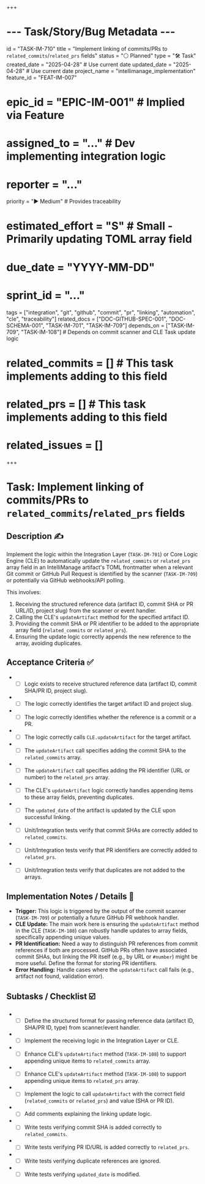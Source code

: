 +++
# --- Task/Story/Bug Metadata ---
id = "TASK-IM-710"
title = "Implement linking of commits/PRs to `related_commits`/`related_prs` fields"
status = "⚪️ Planned"
type = "🛠️ Task"
created_date = "2025-04-28" # Use current date
updated_date = "2025-04-28" # Use current date
project_name = "intellimanage_implementation"
feature_id = "FEAT-IM-007"
# epic_id = "EPIC-IM-001" # Implied via Feature
# assigned_to = "..." # Dev implementing integration logic
# reporter = "..."
priority = "▶️ Medium" # Provides traceability
# estimated_effort = "S" # Small - Primarily updating TOML array field
# due_date = "YYYY-MM-DD"
# sprint_id = "..."
tags = ["integration", "git", "github", "commit", "pr", "linking", "automation", "cle", "traceability"]
related_docs = ["DOC-GITHUB-SPEC-001", "DOC-SCHEMA-001", "TASK-IM-701", "TASK-IM-709"]
depends_on = ["TASK-IM-709", "TASK-IM-108"] # Depends on commit scanner and CLE Task update logic
# related_commits = [] # This task implements adding to this field
# related_prs = [] # This task implements adding to this field
# related_issues = []
+++

# Task: Implement linking of commits/PRs to `related_commits`/`related_prs` fields

## Description ✍️

Implement the logic within the Integration Layer (`TASK-IM-701`) or Core Logic Engine (CLE) to automatically update the `related_commits` or `related_prs` array field in an IntelliManage artifact's TOML frontmatter when a relevant Git commit or GitHub Pull Request is identified by the scanner (`TASK-IM-709`) or potentially via GitHub webhooks/API polling.

This involves:
1.  Receiving the structured reference data (artifact ID, commit SHA or PR URL/ID, project slug) from the scanner or event handler.
2.  Calling the CLE's `updateArtifact` method for the specified artifact ID.
3.  Providing the commit SHA or PR identifier to be added to the appropriate array field (`related_commits` or `related_prs`).
4.  Ensuring the update logic correctly appends the new reference to the array, avoiding duplicates.

## Acceptance Criteria ✅

*   - [ ] Logic exists to receive structured reference data (artifact ID, commit SHA/PR ID, project slug).
*   - [ ] The logic correctly identifies the target artifact ID and project slug.
*   - [ ] The logic correctly identifies whether the reference is a commit or a PR.
*   - [ ] The logic correctly calls `CLE.updateArtifact` for the target artifact.
*   - [ ] The `updateArtifact` call specifies adding the commit SHA to the `related_commits` array.
*   - [ ] The `updateArtifact` call specifies adding the PR identifier (URL or number) to the `related_prs` array.
*   - [ ] The CLE's `updateArtifact` logic correctly handles appending items to these array fields, preventing duplicates.
*   - [ ] The `updated_date` of the artifact is updated by the CLE upon successful linking.
*   - [ ] Unit/Integration tests verify that commit SHAs are correctly added to `related_commits`.
*   - [ ] Unit/Integration tests verify that PR identifiers are correctly added to `related_prs`.
*   - [ ] Unit/Integration tests verify that duplicates are not added to the arrays.

## Implementation Notes / Details 📝

*   **Trigger:** This logic is triggered by the output of the commit scanner (`TASK-IM-709`) or potentially a future GitHub PR webhook handler.
*   **CLE Update:** The main work here is ensuring the `updateArtifact` method in the CLE (`TASK-IM-108`) can robustly handle updates to array fields, specifically appending unique values.
*   **PR Identification:** Need a way to distinguish PR references from commit references if both are processed. GitHub PRs often have associated commit SHAs, but linking the PR itself (e.g., by URL or `#number`) might be more useful. Define the format for storing PR identifiers.
*   **Error Handling:** Handle cases where the `updateArtifact` call fails (e.g., artifact not found, validation error).

## Subtasks / Checklist ☑️

*   - [ ] Define the structured format for passing reference data (artifact ID, SHA/PR ID, type) from scanner/event handler.
*   - [ ] Implement the receiving logic in the Integration Layer or CLE.
*   - [ ] Enhance CLE's `updateArtifact` method (`TASK-IM-108`) to support appending unique items to `related_commits` array.
*   - [ ] Enhance CLE's `updateArtifact` method (`TASK-IM-108`) to support appending unique items to `related_prs` array.
*   - [ ] Implement the logic to call `updateArtifact` with the correct field (`related_commits` or `related_prs`) and value (SHA or PR ID).
*   - [ ] Add comments explaining the linking update logic.
*   - [ ] Write tests verifying commit SHA is added correctly to `related_commits`.
*   - [ ] Write tests verifying PR ID/URL is added correctly to `related_prs`.
*   - [ ] Write tests verifying duplicate references are ignored.
*   - [ ] Write tests verifying `updated_date` is modified.